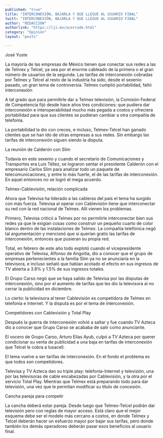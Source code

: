 ```yaml
---
published: "true"
title: "INTERCONEXIÓN, BAJARLA Y QUE LLEGUE AL USUARIO FINAL"
twitt: "INTERCONEXIÓN, BAJARLA Y QUE LLEGUE AL USUARIO FINAL"
author: "REDACCION"
authorlink: "https://ljz.mx/acercade.html"
category: "Opinión"
layout: "posts"

---
```



  José Yuste



   



  La mayoría de las empresas de México tienen que conectar sus redes a las de Telmex y Telcel, ya sea por el enorme cableado de la primera o el gran número de usuarios de la segunda. Las tarifas de interconexión cobradas por Telmex y Telcel al resto de la industria ha sido, desde el sexenio pasado, un gran tema de controversia. Telmex cumplió portabilidad, faltó interconexión



  A tal grado que para permitirle dar a Telmex televisión, la Comisión Federal de Competencia fijó desde hace años tres condiciones: que pudiera dar interconexión e interoperabilidad mucho más pegada a costos y ofreciera portabilidad para que sus clientes se pudieran cambiar a otra compañía de telefonía.



  La portabilidad la dio con creces, e incluso, Telmex-Telcel han ganado clientes que se han ido de otras empresas a sus redes. Sin embargo las tarifas de interconexión siguen siendo la disputa.



   



  La reunión de Calderón con Slim



  Todavía en este sexenio y cuando el secretario de Comunicaciones y Transportes era Luis Téllez, se lograron sentar el presidente Calderón con el empresario Carlos Slim para analizar todo un paquete de telecomunicaciones, y entre lo más fuerte, el de las tarifas de interconexión. En aquel entonces no se logró el mega acuerdo.



   



  Telmex-Cablevisión, relación complicada



  Ahora que Televisa ha liderado a las cableras del país el tema ha surgido con más fuerza. Televisa al operar con Cablevisión tiene que interconectar su red con la red nacional de Telmex. Allí vienen los problemas.



  Primero, Televisa criticó a Telmex por no permitirle interconectar bien sus redes ya que le exigían cosas como construir un pequeño cuarto de color blanco dentro de las instalaciones de Telmex. La compañía telefónica negó tal argumentación y mencionó que si querían gratis las tarifas de interconexión, entonces que pusieran su propia red.



  Total, en febrero de este año todo explotó cuando el vicepresidente operativo de Televisa, Alfonso de Angoitia, dio a conocer que el grupo de empresas pertenecientes a la familia Slim ya no se anunciaría en la televisora, e incluso señaló que habían acotado el efecto en sus ingresos de TV abierta a 3.8% y 1.5% de sus ingresos totales.



  El Grupo Carso negó que se haya salido de Televisa por las disputas de interconexión, sino por el aumento de tarifas que les dio la televisora al no cerrar la publicidad en diciembre.



  Lo cierto: la televisora al tener Cablevisión es competidora de Telmex en telefonía e Internet. Y la disputa es por el tema de interconexión.



   



  Competidores con Cablevisión y Total Play



  Después la guerra de interconexión volvió a saltar y fue cuando TV Azteca dio a conocer que Grupo Carso se acababa de salir como anunciante.



  El vocero de Grupo Carso, Arturo Elías Ayub, culpó a TV Azteca por querer condicionar su venta de publicidad a una baja en tarifas de interconexión que Telcel le cobra a Iusacell.



  El tema vuelve a ser tarifas de interconexión. En el fondo el problema es que todos son competidores.



  Televisa y TV Azteca dan su triple play: telefonía-Internet y televisión, una por las televisoras de cable encabezadas por Cablevisión, y la otra por el servicio Total Play. Mientras que Telmex está preparando todo para dar televisión, una vez que le permitan modificar su título de concesión.



   



  Cancha pareja para competir



  La cancha deberá estar pareja. Desde luego que Telmex-Telcel podrán dar televisión pero con reglas de mayor acceso. Está claro que el mejor esquema debe ser el modelo más cercano a costos, en donde Telmex y Telcel deberán hacer un esfuerzo mayor por bajar sus tarifas, pero donde también los demás operadores deberán pasar esos beneficios al usuario final.


